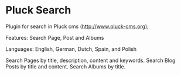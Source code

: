 # Pluck Search

Plugin for search in Pluck cms (http://www.pluck-cms.org);

Features: Search Page, Post and Albums

Languages: English, German, Dutch, Spain, and Polish

Search Pages by title, description, content and keywords.
Search Blog Posts by title and content.
Search Albums by title.
